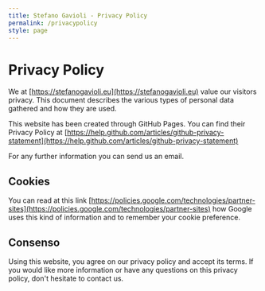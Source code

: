 ```yaml
---
title: Stefano Gavioli - Privacy Policy
permalink: /privacypolicy
style: page
---
```

# Privacy Policy
<!--
##### Informativa ai sensi dell'art. 13 del Codice della Privacy

##### Ai sensi dell'articolo 13 del codice della D.Lgs. 196/2003, vi rendiamo le seguenti informazioni.
-->

We at [https://stefanogavioli.eu](https://stefanogavioli.eu) value our visitors privacy. This document describes the various types of personal data gathered and how they are used.

This website has been created through GitHub Pages. You can find their Privacy Policy at [https://help.github.com/articles/github-privacy-statement](https://help.github.com/articles/github-privacy-statement) 

For any further information you can send us an email.
## Cookies
<script id="CookieDeclaration" src="https://consent.cookiebot.com/7ba5cf4e-bf35-42e4-9d70-6a1365c47a9b/cd.js" type="text/javascript" async></script>

You can read at this link [https://policies.google.com/technologies/partner-sites](https://policies.google.com/technologies/partner-sites) how Google uses this kind of information and to remember your cookie preference.

## Consenso
Using this website, you agree on our privacy policy and accept its terms. If you would like more information or have any questions on this privacy policy, don't hesitate to contact us.